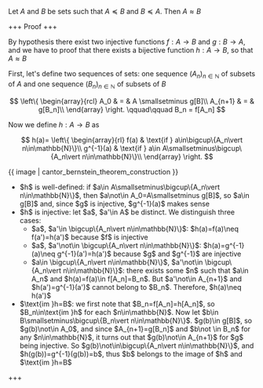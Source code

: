 Let $A$ and $B$ be sets such that $A\preccurlyeq B$ and $B\preccurlyeq A$. Then $A\approx B$

+++
Proof
+++

By hypothesis there exist two injective functions $f:A\longrightarrow B$ and $g:B\longrightarrow A$, and we have to proof that there exists a bijective function $h:A\longrightarrow B$, so that $A\approx B$

First, let's define two sequences of sets: one sequence $(A_n)_{n\in\mathbb{N}}$ of subsets of $A$ and one sequence $(B_n)_{n\in\mathbb{N}}$ of subsets of $B$

$$
\left\{
\begin{array}{rcl}
A_0 & = & A \smallsetminus g[B]\\
A_{n+1} & = & g[B_n]\\
\end{array}
\right.
\qquad\qquad
B_n = f[A_n]
$$

Now we define $h:A\longrightarrow B$ as

$$
h(a)=
\left\{
\begin{array}{rl}
f(a) & \text{if } a\in\bigcup\{A_n\vert n\in\mathbb{N}\}\\
g^{-1}(a) & \text{if } a\in A\smallsetminus\bigcup\{A_n\vert n\in\mathbb{N}\}\\
\end{array}
\right.
$$

{{ image | cantor_bernstein_theorem_construction }}

<ul>
  <li>
    $h$ is well-defined: if $a\in A\smallsetminus\bigcup\{A_n\vert n\in\mathbb{N}\}$, then $a\not\in A_0=A\smallsetminus g[B]$, so $a\in g[B]$ and, since $g$ is injective, $g^{-1}(a)$ makes sense
  </li>
  <li>
    $h$ is injective: let $a$, $a'\in A$ be distinct. We distinguish three cases:
    <ul>
      <li>
        $a$, $a'\in \bigcup\{A_n\vert n\in\mathbb{N}\}$: $h(a)=f(a)\neq f(a')=h(a')$ because $f$ is injective
      </li>
      <li>
        $a$, $a'\not\in \bigcup\{A_n\vert n\in\mathbb{N}\}$: $h(a)=g^{-1}(a)\neq g^{-1}(a')=h(a')$ because $g$ and $g^{-1}$ are injective
      </li>
      <li>
        $a\in \bigcup\{A_n\vert n\in\mathbb{N}\}$, $a'\not\in \bigcup\{A_n\vert n\in\mathbb{N}\}$: there exists some $n$ such that $a\in A_n$ and $h(a)=f(a)\in f[A_n]=B_n$. But $a'\not\in A_{n+1}$ and $h(a')=g^{-1}(a')$ cannot belong to $B_n$. Therefore, $h(a)\neq h(a')$
      </li>
    </ul>
  </li>
  <li>
    $\text{im }h=B$: we first note that $B_n=f[A_n]=h[A_n]$, so $B_n\in\text{im }h$ for each $n\in\mathbb{N}$. Now let $b\in B\smallsetminus\bigcup\{B_n\vert n\in\mathbb{N}\}$. $g(b)\in g[B]$, so $g(b)\not\in A_0$, and since $A_{n+1}=g[B_n]$ and $b\not \in B_n$ for any $n\in\mathbb{N}$, it turns out that $g(b)\not\in A_{n+1}$ for $g$ being injective. So $g(b)\not\in\bigcup\{A_n\vert n\in\mathbb{N}\}$, and $h(g(b))=g^{-1}(g(b))=b$, thus $b$ belongs to the image of $h$ and $\text{im }h=B$
  </li>
</ul>

+++